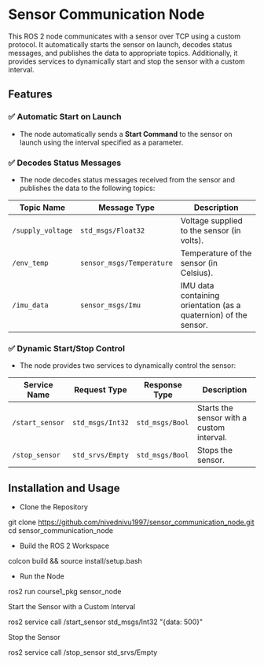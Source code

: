 # Sensor Communication Node

This ROS 2 node communicates with a sensor over TCP using a custom protocol. It automatically starts the sensor on launch, decodes status messages, and publishes the data to appropriate topics. Additionally, it provides services to dynamically start and stop the sensor with a custom interval.

## Features

### ✅ Automatic Start on Launch
- The node automatically sends a **Start Command** to the sensor on launch using the interval specified as a parameter.

### ✅ Decodes Status Messages
- The node decodes status messages received from the sensor and publishes the data to the following topics:

| Topic Name       | Message Type     | Description |
|-----------------|-----------------|-------------|
| `/supply_voltage` | `std_msgs/Float32` | Voltage supplied to the sensor (in volts). |
| `/env_temp`      | `sensor_msgs/Temperature` | Temperature of the sensor (in Celsius). |
| `/imu_data`      | `sensor_msgs/Imu` | IMU data containing orientation (as a quaternion) of the sensor. |

### ✅ Dynamic Start/Stop Control
- The node provides two services to dynamically control the sensor:

| Service Name       | Request Type      | Response Type     | Description |
|-------------------|------------------|------------------|-------------|
| `/start_sensor`  | `std_msgs/Int32`  | `std_msgs/Bool`  | Starts the sensor with a custom interval. |
| `/stop_sensor`   | `std_srvs/Empty`  | `std_msgs/Bool`  | Stops the sensor. |


## Installation and Usage

- Clone the Repository

git clone https://github.com/nivednivu1997/sensor_communication_node.git
cd sensor_communication_node

- Build the ROS 2 Workspace
  
colcon build &&
source install/setup.bash

- Run the Node
  
ros2 run course1_pkg sensor_node

Start the Sensor with a Custom Interval

ros2 service call /start_sensor std_msgs/Int32 "{data: 500}"

Stop the Sensor

ros2 service call /stop_sensor std_srvs/Empty




